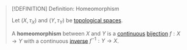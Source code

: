 >[!DEFINITION] Definition: Homeomorphism
>
>Let $(X, \tau_X)$ and $(Y,\tau_Y)$ be [topological spaces](../Topological%20Space.md).
>
>A **homeomorphism** between $X$ and $Y$ is a [continuous](../Continuity/Continuity.md) [bijection](../../Set%20Theory/Functions/Injection,%20Surjection,%20Bijection.md) $f: X \to Y$ with a continuous [inverse](../../Set%20Theory/Functions/Inverse%20Function.md) $f^{-1}: Y \to X$.
>